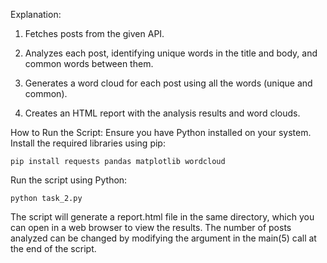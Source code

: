 Explanation:

1. Fetches posts from the given API.

2. Analyzes each post, identifying unique words in the title and body, and common words between them.

3. Generates a word cloud for each post using all the words (unique and common).

4. Creates an HTML report with the analysis results and word clouds.

How to Run the Script:
Ensure you have Python installed on your system.
Install the required libraries using pip:

`pip install requests pandas matplotlib wordcloud`

Run the script using Python:

`python task_2.py`

The script will generate a report.html file in the same directory, which you can open in a web browser to view the results. The number of posts analyzed can be changed by modifying the argument in the main(5) call at the end of the script.
